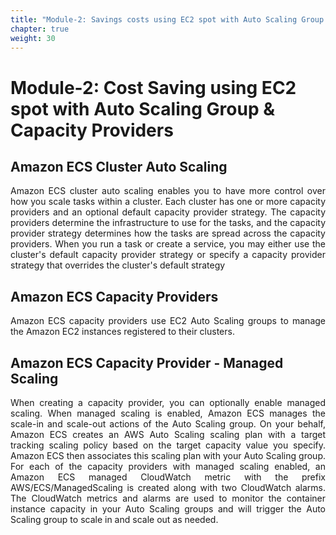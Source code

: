 ```yaml
---
title: "Module-2: Savings costs using EC2 spot with Auto Scaling Group Capacity Providers"
chapter: true
weight: 30
---
```


# Module-2: Cost Saving using EC2 spot with Auto Scaling Group & Capacity Providers



Amazon ECS Cluster Auto Scaling
---

<p style="text-align: justify;"> 
Amazon ECS cluster auto scaling enables you to have more control over how you scale tasks within a cluster. Each cluster has one or more capacity providers and an optional default capacity provider strategy. The capacity providers determine the infrastructure to use for the tasks, and the capacity provider strategy determines how the tasks are spread across the capacity providers. When you run a task or create a service, you may either use the cluster's default capacity provider strategy or specify a capacity provider strategy that overrides the cluster's default strategy
</p>

Amazon ECS Capacity Providers
---
<p style="text-align: justify;"> 
Amazon ECS capacity providers use EC2 Auto Scaling groups to manage the Amazon EC2 instances registered to their clusters.
</p>

Amazon ECS Capacity Provider - Managed Scaling
---

<p style="text-align: justify;"> 
When creating a capacity provider, you can optionally enable managed scaling. When managed scaling is enabled, Amazon ECS manages the scale-in and scale-out actions of the Auto Scaling group. On your behalf, Amazon ECS creates an AWS Auto Scaling scaling plan with a target tracking scaling policy based on the target capacity value you specify. Amazon ECS then associates this scaling plan with your Auto Scaling group. For each of the capacity providers with managed scaling enabled, an Amazon ECS managed CloudWatch metric with the prefix AWS/ECS/ManagedScaling is created along with two CloudWatch alarms. The CloudWatch metrics and alarms are used to monitor the container instance capacity in your Auto Scaling groups and will trigger the Auto Scaling group to scale in and scale out as needed.
</p>